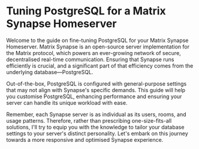 # Tuning PostgreSQL for a Matrix Synapse Homeserver

Welcome to the guide on fine-tuning PostgreSQL for your Matrix Synapse Homeserver. Matrix Synapse is
an open-source server implementation for the Matrix protocol, which powers an ever-growing network
of secure, decentralised real-time communication. Ensuring that Synapse runs efficiently is crucial,
and a significant part of that efficiency comes from the underlying database—PostgreSQL.

Out-of-the-box, PostgreSQL is configured with general-purpose settings that may not align with
Synapse's specific demands. This guide will help you customise PostgreSQL, enhancing performance and
ensuring your server can handle its unique workload with ease.

Remember, each Synapse server is as individual as its users, rooms, and usage patterns. Therefore,
rather than prescribing one-size-fits-all solutions, I'll try to equip you with the knowledge to
tailor your database settings to your server's distinct personality. Let's embark on this journey
towards a more responsive and optimised Synapse experience.
